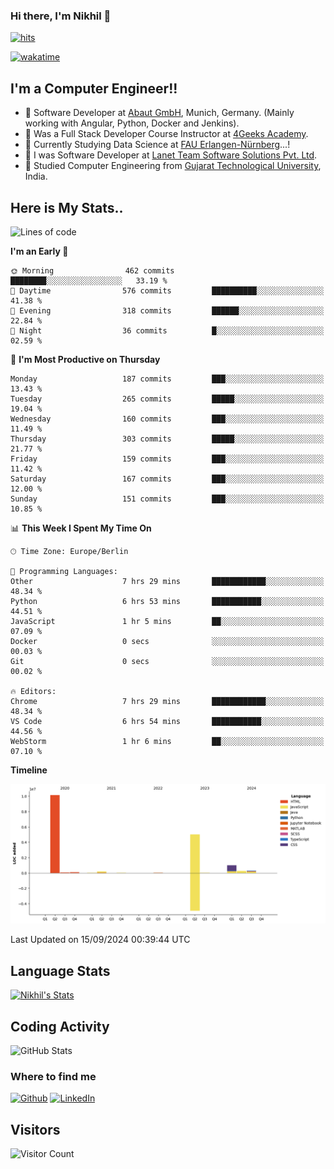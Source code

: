 ### Hi there, I'm Nikhil 👋

[![hits](https://hits.sh/github.com/silentsoft/hits.svg?color=2311cc)](https://hits.sh/github.com/silentsoft/hits/)

[![wakatime](https://wakatime.com/badge/user/369b6a3a-7953-4ff9-b7c7-be53d0a7ccc6.svg)](https://wakatime.com/@369b6a3a-7953-4ff9-b7c7-be53d0a7ccc6)

## I'm a  Computer Engineer!!

- 🌱 Software Developer at [Abaut GmbH](https://www.abaut.de/), Munich, Germany. (Mainly working with Angular, Python, Docker and Jenkins).
- 🌱 Was a Full Stack Developer Course Instructor at [4Geeks Academy](https://4geeks.com/).
- 🌱 Currently Studying Data Science at [FAU Erlangen-Nürnberg](https://www.fau.de/)...!
- 🌱 I was Software Developer at [Lanet Team Software Solutions Pvt. Ltd](https://lanetteam.com/).
- 🌱 Studied Computer Engineering from [Gujarat Technological University](https://www.gtu.ac.in/), India.

<h2>Here is My Stats..</h2>

<!--START_SECTION:waka-->
![Lines of code](https://img.shields.io/badge/From%20Hello%20World%20I%27ve%20Written-17.1%20million%20lines%20of%20code-blue)

**I'm an Early 🐤** 

```text
🌞 Morning                462 commits         ████████░░░░░░░░░░░░░░░░░   33.19 % 
🌆 Daytime                576 commits         ██████████░░░░░░░░░░░░░░░   41.38 % 
🌃 Evening                318 commits         ██████░░░░░░░░░░░░░░░░░░░   22.84 % 
🌙 Night                  36 commits          █░░░░░░░░░░░░░░░░░░░░░░░░   02.59 % 
```
📅 **I'm Most Productive on Thursday** 

```text
Monday                   187 commits         ███░░░░░░░░░░░░░░░░░░░░░░   13.43 % 
Tuesday                  265 commits         █████░░░░░░░░░░░░░░░░░░░░   19.04 % 
Wednesday                160 commits         ███░░░░░░░░░░░░░░░░░░░░░░   11.49 % 
Thursday                 303 commits         █████░░░░░░░░░░░░░░░░░░░░   21.77 % 
Friday                   159 commits         ███░░░░░░░░░░░░░░░░░░░░░░   11.42 % 
Saturday                 167 commits         ███░░░░░░░░░░░░░░░░░░░░░░   12.00 % 
Sunday                   151 commits         ███░░░░░░░░░░░░░░░░░░░░░░   10.85 % 
```


📊 **This Week I Spent My Time On** 

```text
🕑︎ Time Zone: Europe/Berlin

💬 Programming Languages: 
Other                    7 hrs 29 mins       ████████████░░░░░░░░░░░░░   48.34 % 
Python                   6 hrs 53 mins       ███████████░░░░░░░░░░░░░░   44.51 % 
JavaScript               1 hr 5 mins         ██░░░░░░░░░░░░░░░░░░░░░░░   07.09 % 
Docker                   0 secs              ░░░░░░░░░░░░░░░░░░░░░░░░░   00.03 % 
Git                      0 secs              ░░░░░░░░░░░░░░░░░░░░░░░░░   00.02 % 

🔥 Editors: 
Chrome                   7 hrs 29 mins       ████████████░░░░░░░░░░░░░   48.34 % 
VS Code                  6 hrs 54 mins       ███████████░░░░░░░░░░░░░░   44.56 % 
WebStorm                 1 hr 6 mins         ██░░░░░░░░░░░░░░░░░░░░░░░   07.10 % 
```

**Timeline**

![Lines of Code chart](https://raw.githubusercontent.com/nikhilmaguwala/nikhilmaguwala/main/assets/bar_graph.png)


 Last Updated on 15/09/2024 00:39:44 UTC
<!--END_SECTION:waka-->

<h2>Language Stats</h2>

[![Nikhil's Stats](https://github-readme-stats.vercel.app/api/wakatime?username=nikhilmaguwala&layout=compact&title=Stats)](https://github.com/nikhilmaguwala)


<h2>Coding Activity</h2>

<p><img src="https://wakatime.com/share/@nikhilmaguwala/7dd532b8-3e5e-4c26-8c46-68cc27712a92.svg" alt="GitHub Stats"></p>

<h3>Where to find me</h3>
<p>
    <a href="https://github.com/nikhilmaguwala" target="_blank"><img alt="Github" src="https://img.shields.io/badge/GitHub-%2312100E.svg?&style=for-the-badge&logo=Github&logoColor=white" /></a>
    <a href="https://www.linkedin.com/in/nikhil-maguwala" target="_blank"><img alt="LinkedIn" src="https://img.shields.io/badge/linkedin-%230077B5.svg?&style=for-the-badge&logo=linkedin&logoColor=white" /></a> 
</p>


<h2>Visitors</h2>

![Visitor Count](https://profile-counter.glitch.me/nikhilmaguwala/count.svg)

[website]: https://nikhilmaguwala.github.io/
[instagram]: https://www.instagram.com/nikhil_maguwala/
[linkedin]: https://www.linkedin.com/in/nikhil-maguwala/

